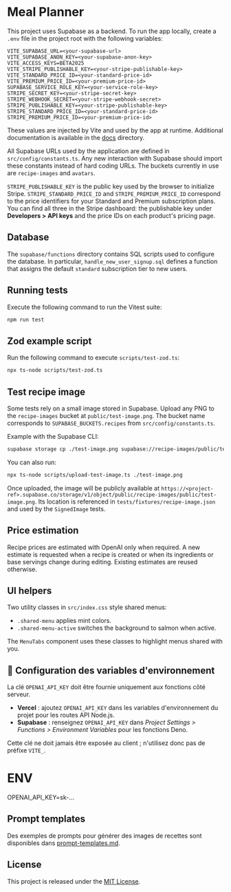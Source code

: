 # Meal Planner

This project uses Supabase as a backend. To run the app locally, create a `.env` file in the project root with the following variables:

```
VITE_SUPABASE_URL=<your-supabase-url>
VITE_SUPABASE_ANON_KEY=<your-supabase-anon-key>
VITE_ACCESS_KEYS=BETA2025
VITE_STRIPE_PUBLISHABLE_KEY=<your-stripe-publishable-key>
VITE_STANDARD_PRICE_ID=<your-standard-price-id>
VITE_PREMIUM_PRICE_ID=<your-premium-price-id>
SUPABASE_SERVICE_ROLE_KEY=<your-service-role-key>
STRIPE_SECRET_KEY=<your-stripe-secret-key>
STRIPE_WEBHOOK_SECRET=<your-stripe-webhook-secret>
STRIPE_PUBLISHABLE_KEY=<your-stripe-publishable-key>
STRIPE_STANDARD_PRICE_ID=<your-standard-price-id>
STRIPE_PREMIUM_PRICE_ID=<your-premium-price-id>
```

These values are injected by Vite and used by the app at runtime.
Additional documentation is available in the [docs](docs) directory.

All Supabase URLs used by the application are defined in
`src/config/constants.ts`. Any new interaction with Supabase should import these
constants instead of hard coding URLs. The buckets currently in use are
`recipe-images` and `avatars`.

`STRIPE_PUBLISHABLE_KEY` is the public key used by the browser to initialize Stripe.
`STRIPE_STANDARD_PRICE_ID` and `STRIPE_PREMIUM_PRICE_ID` correspond to the price identifiers for your Standard and Premium subscription plans.
You can find all three in the Stripe dashboard: the publishable key under **Developers > API keys** and the price IDs on each product's pricing page.

## Database

The `supabase/functions` directory contains SQL scripts used to configure
the database. In particular, `handle_new_user_signup.sql` defines a function
that assigns the default `standard` subscription tier to new users.

## Running tests

Execute the following command to run the Vitest suite:

```bash
npm run test
```

## Zod example script

Run the following command to execute `scripts/test-zod.ts`:

```bash
npx ts-node scripts/test-zod.ts
```

## Test recipe image

Some tests rely on a small image stored in Supabase. Upload any PNG to the
`recipe-images` bucket at `public/test-image.png`.
The bucket name corresponds to `SUPABASE_BUCKETS.recipes` from
`src/config/constants.ts`.

Example with the Supabase CLI:

```bash
supabase storage cp ./test-image.png supabase://recipe-images/public/test-image.png
```

You can also run:

```bash
npx ts-node scripts/upload-test-image.ts ./test-image.png
```

Once uploaded, the image will be publicly available at
`https://<project-ref>.supabase.co/storage/v1/object/public/recipe-images/public/test-image.png`.
Its location is referenced in `tests/fixtures/recipe-image.json` and used by the
`SignedImage` tests.


## Price estimation

Recipe prices are estimated with OpenAI only when required. A new estimate is
requested when a recipe is created or when its ingredients or base servings
change during editing. Existing estimates are reused otherwise.

## UI helpers

Two utility classes in `src/index.css` style shared menus:

- `.shared-menu` applies mint colors.
- `.shared-menu-active` switches the background to salmon when active.

The `MenuTabs` component uses these classes to highlight menus shared with you.

## 🔐 Configuration des variables d'environnement

La clé `OPENAI_API_KEY` doit être fournie uniquement aux fonctions côté serveur.

- **Vercel** : ajoutez `OPENAI_API_KEY` dans les variables d'environnement du projet pour les routes API Node.js.
- **Supabase** : renseignez `OPENAI_API_KEY` dans *Project Settings > Functions > Environment Variables* pour les fonctions Deno.

Cette clé ne doit jamais être exposée au client ; n'utilisez donc pas de préfixe `VITE_`.

# ENV
OPENAI_API_KEY=sk-...


## Prompt templates

Des exemples de prompts pour générer des images de recettes sont disponibles dans [prompt-templates.md](docs/prompt-templates.md).


## License

This project is released under the [MIT License](LICENSE).

